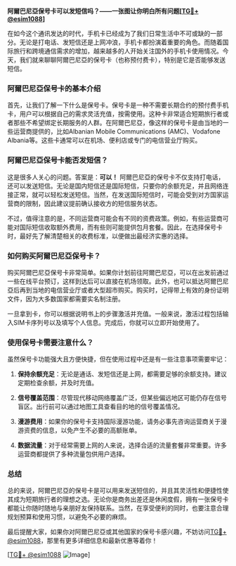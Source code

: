 **阿爾巴尼亞保号卡可以发短信吗？——一张图让你明白所有问题[[TG💪+ @esim1088](https://t.me/s/esim1088)]**

在如今这个通讯发达的时代，手机卡已经成为了我们日常生活中不可或缺的一部分。无论是打电话、发短信还是上网冲浪，手机卡都扮演着重要的角色。而随着国际旅行和跨境通信需求的增加，越来越多的人开始关注国外的手机卡使用情况。今天，我们就来聊聊阿爾巴尼亞的保号卡（也称预付费卡），特别是它是否能够发送短信。

### 阿爾巴尼亞保号卡的基本介绍

首先，让我们了解一下什么是保号卡。保号卡是一种不需要长期合约的预付费手机卡，用户可以根据自己的需求灵活充值，按需使用。这种卡非常适合短期旅行者或者那些不希望绑定长期服务的人群。在阿爾巴尼亞，像这样的保号卡是由当地的一些运营商提供的，比如Albanian Mobile Communications (AMC)、Vodafone Albania等。这些卡通常可以在机场、便利店或专门的电信营业厅购买。

### 阿爾巴尼亞保号卡能否发短信？

这是很多人关心的问题。答案是：**可以！** 阿爾巴尼亞的保号卡不仅支持打电话，还可以发送短信。无论是国内短信还是国际短信，只要你的余额充足，并且网络连接正常，就可以轻松发送短信。当然，在发送国际短信时，可能会受到对方国家运营商的限制，因此建议提前确认接收方的短信服务状态。

不过，值得注意的是，不同运营商可能会有不同的资费政策。例如，有些运营商可能对国际短信收取额外费用，而有些则可能提供包月套餐。因此，在选择保号卡时，最好先了解清楚相关的收费标准，以便做出最经济实惠的选择。

### 如何购买阿爾巴尼亞保号卡？

购买阿爾巴尼亞保号卡非常简单。如果你计划前往阿爾巴尼亞，可以在出发前通过一些在线平台预订，这样到达后可以直接在机场领取。此外，也可以抵达阿爾巴尼亞后再到当地的电信营业厅或者大型超市购买。购买时，记得带上有效的身份证明文件，因为大多数国家都需要实名制注册。

一旦拿到卡，你可以根据说明书上的步骤激活并充值。一般来说，激活过程包括输入SIM卡序列号以及填写个人信息。完成后，你就可以立即开始使用了。

### 使用保号卡需要注意什么？

虽然保号卡功能强大且方便快捷，但在使用过程中还是有一些注意事项需要牢记：

1. **保持余额充足**：无论是通话、发短信还是上网，都需要足够的余额支持。建议定期检查余额，并及时充值。
   
2. **信号覆盖范围**：尽管现代移动网络覆盖广泛，但某些偏远地区可能仍存在信号盲区。出行前可以通过地图工具查看目的地的信号覆盖情况。

3. **漫游费用**：如果你的保号卡支持国际漫游功能，请务必事先咨询运营商关于漫游资费的信息，以免产生不必要的高额账单。

4. **数据流量**：对于经常需要上网的人来说，选择合适的流量套餐非常重要。许多运营商都提供了多种流量包供用户选择。

### 总结

总的来说，阿爾巴尼亞的保号卡是可以用来发送短信的，并且其灵活性和便捷性使其成为短期旅行者的理想之选。无论你是商务出差还是休闲度假，拥有一张保号卡都能让你随时随地与亲朋好友保持联系。当然，在享受便利的同时，也要注意合理规划预算和使用习惯，以避免不必要的麻烦。

最后提醒大家，如果你对阿爾巴尼亞或其他国家的保号卡感兴趣，不妨访问[TG💪+ @esim1088](https://t.me/s/esim1088)，那里有更多详细信息和最新优惠等着你！

[[TG💪+ @esim1088](https://t.me/s/esim1088) ![Image](https://i.postimg.cc/4NQfJmqS/Snipaste-2025-05-13-00-14-12.png)]